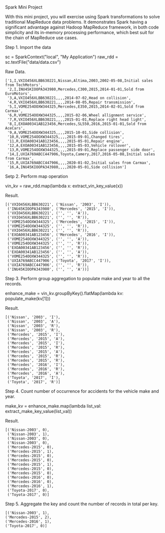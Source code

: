 Spark Mini Project

With this mini project, you will exercise using Spark transformations to solve traditional MapReduce data problems. It demonstrates Spark having a significant advantage against Hadoop MapReduce framework, in both code simplicity and its in-memory processing performance, which best suit for the chain of MapReduce use cases.

Step 1. Import the data

  sc = SparkContext("local", "My Application")
  raw_rdd = sc.textFile("data/data.csv") 

Raw Data.

    ['1,I,VXIO456XLBB630221,Nissan,Altima,2003,2002-05-08,Initial sales from TechMotors',
     '2,I,INU45KIOOPA343980,Mercedes,C300,2015,2014-01-01,Sold from EuroMotors',
     '3,A,VXIO456XLBB630221,,,,2014-07-02,Head on collision',
     '4,R,VXIO456XLBB630221,,,,2014-08-05,Repair transmission',
     '5,I,VOME254OOXW344325,Mercedes,E350,2015,2014-02-01,Sold from Carmax',
     '6,R,VOME254OOXW344325,,,,2015-02-06,Wheel allignment service',
     '7,R,VXIO456XLBB630221,,,,2015-01-01,Replace right head light',
     '8,I,EXOA00341AB123456,Mercedes,SL550,2016,2015-01-01,Sold from AceCars',
     '9,A,VOME254OOXW344325,,,,2015-10-01,Side collision',
     '10,R,VOME254OOXW344325,,,,2015-09-01,Changed tires',
     '11,R,EXOA00341AB123456,,,,2015-05-01,Repair engine',
     '12,A,EXOA00341AB123456,,,,2015-05-03,Vehicle rollover',
     '13,R,VOME254OOXW344325,,,,2015-09-01,Replace passenger side door',
     '14,I,UXIA769ABCC447906,Toyota,Camery,2017,2016-05-08,Initial sales from Carmax',
     '15,R,UXIA769ABCC447906,,,,2020-01-02,Initial sales from Carmax',
     '16,A,INU45KIOOPA343980,,,,2020-05-01,Side collision']

Setp 2. Perform map operation

  vin_kv = raw_rdd.map(lambda x: extract_vin_key_value(x))
  
  Result.
  
    [('VXIO456XLBB630221', ('Nissan', '2003', 'I')),
     ('INU45KIOOPA343980', ('Mercedes', '2015', 'I')),
     ('VXIO456XLBB630221', ('', '', 'A')),
     ('VXIO456XLBB630221', ('', '', 'R')),
     ('VOME254OOXW344325', ('Mercedes', '2015', 'I')),
     ('VOME254OOXW344325', ('', '', 'R')),
     ('VXIO456XLBB630221', ('', '', 'R')),
     ('EXOA00341AB123456', ('Mercedes', '2016', 'I')),
     ('VOME254OOXW344325', ('', '', 'A')),
     ('VOME254OOXW344325', ('', '', 'R')),
     ('EXOA00341AB123456', ('', '', 'R')),
     ('EXOA00341AB123456', ('', '', 'A')),
     ('VOME254OOXW344325', ('', '', 'R')),
     ('UXIA769ABCC447906', ('Toyota', '2017', 'I')),
     ('UXIA769ABCC447906', ('', '', 'R')),
     ('INU45KIOOPA343980', ('', '', 'A'))]


Step 3. Perform group aggregation to populate make and year to all the records.

  enhance_make = vin_kv.groupByKey().flatMap(lambda kv: populate_make(kv[1]))
  
  Result.
  
    [('Nissan', '2003', 'I'),
     ('Nissan', '2003', 'A'),
     ('Nissan', '2003', 'R'),
     ('Nissan', '2003', 'R'),
     ('Mercedes', '2015', 'I'),
     ('Mercedes', '2015', 'A'),
     ('Mercedes', '2015', 'I'),
     ('Mercedes', '2015', 'R'),
     ('Mercedes', '2015', 'A'),
     ('Mercedes', '2015', 'R'),
     ('Mercedes', '2015', 'R'),
     ('Mercedes', '2016', 'I'),
     ('Mercedes', '2016', 'R'),
     ('Mercedes', '2016', 'A'),
     ('Toyota', '2017', 'I'),
     ('Toyota', '2017', 'R')]

Step 4. Count number of occurrence for accidents for the vehicle make and year.
 
  make_kv = enhance_make.map(lambda list_val: extract_make_key_value(list_val))
  
  Result.
  
    [('Nissan-2003', 0),
     ('Nissan-2003', 1),
     ('Nissan-2003', 0),
     ('Nissan-2003', 0),
     ('Mercedes-2015', 0),
     ('Mercedes-2015', 1),
     ('Mercedes-2015', 0),
     ('Mercedes-2015', 0),
     ('Mercedes-2015', 1),
     ('Mercedes-2015', 0),
     ('Mercedes-2015', 0),
     ('Mercedes-2016', 0),
     ('Mercedes-2016', 0),
     ('Mercedes-2016', 1),
     ('Toyota-2017', 0),
     ('Toyota-2017', 0)]

 Step 5. Aggregate the key and count the number of records in total per key.
 
    [('Nissan-2003', 1),
    ('Mercedes-2015', 2),
    ('Mercedes-2016', 1),
    ('Toyota-2017', 0)]
 
 
  
